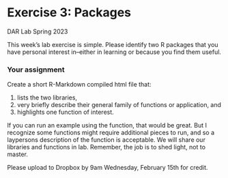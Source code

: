 Exercise 3: Packages
================
DAR Lab
Spring 2023

This week’s lab exercise is simple. Please identify two R packages that
you have personal interest in–either in learning or because you find
them useful.

### Your assignment

Create a short R-Markdown compiled html file that:

1.  lists the two libraries,
2.  very briefly describe their general family of functions or
    application, and
3.  highlights one function of interest.

If you can run an example using the function, that would be great. But I
recognize some functions might require additional pieces to run, and so
a laypersons description of the function is acceptable. We will share
our libraries and functions in lab. Remember, the job is to shed light,
not to master.

Please upload to Dropbox by 9am Wednesday, February 15th for credit.
